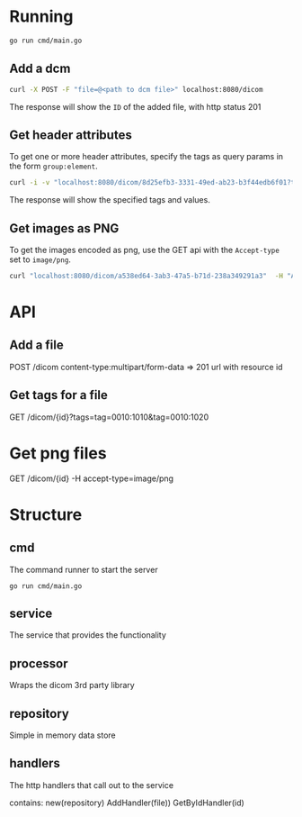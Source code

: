 
# Running 

```bash
go run cmd/main.go
```

## Add a dcm 

```bash
curl -X POST -F "file=@<path to dcm file>" localhost:8080/dicom

```

The response will show the `ID` of the added file, with http status 201

## Get header attributes

To get one or more header attributes, specify the tags as query params
in the form `group:element`.

```bash
curl -i -v "localhost:8080/dicom/8d25efb3-3331-49ed-ab23-b3f44edb6f01?tag=0010:1010"
```
The response will show the specified tags and values.

## Get images as PNG

To get the images encoded as png, use the GET api with the `Accept-type` set to `image/png`.

```bash
curl "localhost:8080/dicom/a538ed64-3ab3-47a5-b71d-238a349291a3"  -H "Accept-type:image/png" -o xray.png
```

# API

## Add a file
POST /dicom content-type:multipart/form-data
=> 201 url with resource id

## Get tags for a file
GET /dicom/{id}?tags=tag=0010:1010&tag=0010:1020

# Get png files 
GET /dicom/{id} -H accept-type=image/png


# Structure

## cmd
The command runner to start the server

```
go run cmd/main.go 
```


## service

The service that provides the functionality

## processor

Wraps the dicom 3rd party library 

## repository

Simple in memory data store

## handlers

The http handlers that call out to the service

contains:
new(repository)
AddHandler(file))
GetByIdHandler(id)



